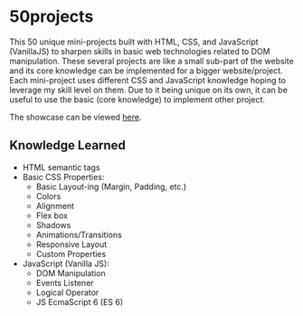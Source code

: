 ﻿# 50projects

This 50 unique mini-projects built with HTML, CSS, and JavaScript (VanillaJS) to sharpen skills in
basic web technologies related to DOM manipulation.
These several projects are like a small sub-part of the website and its core
knowledge can be implemented for a bigger website/project. Each mini-project uses different
CSS and JavaScript knowledge hoping to leverage my skill level on them.
Due to it being unique on its own, it can be useful to use the basic (core knowledge)
to implement other project.

The showcase can be viewed <a href="https://mekdie.github.io/50projects/" target="_blank">here</a>.

## Knowledge Learned

-   HTML semantic tags
-   Basic CSS Properties:
    -   Basic Layout-ing (Margin, Padding, etc.)
    -   Colors
    -   Alignment
    -   Flex box
    -   Shadows
    -   Animations/Transitions
    -   Responsive Layout
    -   Custom Properties
-   JavaScript (Vanilla JS):
    -   DOM Manipulation
    -   Events Listener
    -   Logical Operator
    -   JS EcmaScript 6 (ES 6)
